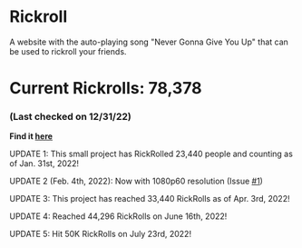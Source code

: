 # Rickroll
A website with the auto-playing song "Never Gonna Give You Up" that can be used to rickroll your friends.

# Current Rickrolls: 78,378
### (Last checked on 12/31/22)

**Find it [here](https://roll.nors.win)**

UPDATE 1: This small project has RickRolled 23,440 people and counting as of Jan. 31st, 2022!

UPDATE 2 (Feb. 4th, 2022): Now with 1080p60 resolution (Issue [#1][i1])

UPDATE 3: This project has reached 33,440 RickRolls as of Apr. 3rd, 2022!

UPDATE 4: Reached 44,296 RickRolls on June 16th, 2022!

UPDATE 5: Hit 50K RickRolls on July 23rd, 2022!

[i1]: https://github.com/DJStompZone/rickroll/issues/1
